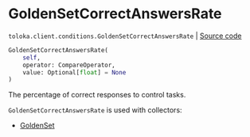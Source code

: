 # GoldenSetCorrectAnswersRate
`toloka.client.conditions.GoldenSetCorrectAnswersRate` | [Source code](https://github.com/Toloka/toloka-kit/blob/v1.2.0/src/client/conditions.py#L197)

```python
GoldenSetCorrectAnswersRate(
    self,
    operator: CompareOperator,
    value: Optional[float] = None
)
```

The percentage of correct responses to control tasks.


`GoldenSetCorrectAnswersRate` is used with collectors:
- [GoldenSet](toloka.client.collectors.GoldenSet.md)


